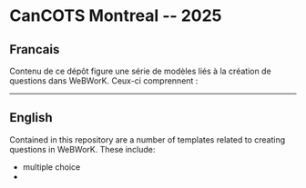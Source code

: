 # CanCOTS Montreal -- 2025

## Francais

Contenu de ce dépôt figure une série de modèles liés à la création de 
questions dans WeBWorK. Ceux-ci comprennent :

---

## English

Contained in this repository are a number of templates related to creating questions in WeBWorK. These include:

- multiple choice
- 
